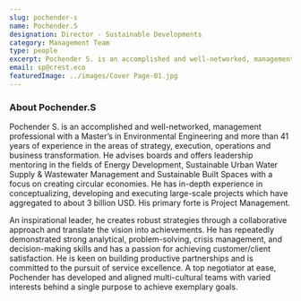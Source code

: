 ```yaml
---
slug: pochender-s
name: Pochender.S
designation: Director - Sustainable Developments
category: Management Team
type: people
excerpt: Pochender S. is an accomplished and well-networked, management professional with a Master’s in Environmental Engineering and more than 41 years of experience in the areas of strategy, execution, operations and business transformation.
email: sp@crest.eco
featuredImage: ../images/Cover Page-01.jpg
---
```


### About Pochender.S

Pochender S. is an accomplished and well-networked, management professional with a Master’s in
Environmental Engineering and more than 41 years of experience in the areas of strategy, execution,
operations and business transformation. He advises boards and offers leadership mentoring in the fields
of Energy Development, Sustainable Urban Water Supply & Wastewater Management and Sustainable
Built Spaces with a focus on creating circular economies. He has in-depth experience in conceptualizing,
developing and executing large-scale projects which have aggregated to about 3 billion USD. His primary
forte is Project Management.

An inspirational leader, he creates robust strategies through a collaborative approach and translate
the vision into achievements. He has repeatedly demonstrated strong analytical, problem-solving, crisis
management, and decision-making skills and has a passion for achieving customer/client satisfaction. He
is keen on building productive partnerships and is committed to the pursuit of service excellence. A top
negotiator at ease, Pochender has developed and aligned multi-cultural teams with varied interests behind
a single purpose to achieve exemplary goals.
